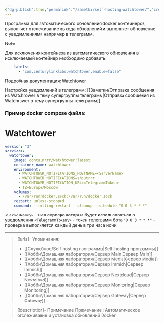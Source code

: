 ```yaml
---
{"dg-publish":true,"permalink":"/zametki/self-hosting-watchtower/","created":"2024-07-11 21:10","updated":"2025-06-10T02:15:22+03:00"}
---
```


Программа для автоматического обновления docker контейнеров, выполняет отслеживание выхода обновлений и выполняет обновление с уведомлениями например в телеграмм.

> [!note]
> Для исключения контейнера из автоматического обновления в исключаемый контейнер необходимо добавить:
> ```yaml
>     labels:
>       - "com.centurylinklabs.watchtower.enable=false"
> ```
> 


Подробная документация: [Watchtower](https://containrrr.dev/watchtower/) 

Настройка уведомлений в телеграмм: [[Заметки/Отправка сообщения из Watchrower в тему супергруппы телеграмм\|Отправка сообщения из Watchrower в тему супергруппы телеграмм]]
### Пример docker compose файла:

<div class="transclusion internal-embed is-loaded"><div class="markdown-embed">

<div class="markdown-embed-title">

# Watchtower

</div>




```yaml
version: "3"
services:
  watchtower:
    image: containrrr/watchtower:latest
    container_name: watchtower
    environment:
      - WATCHTOWER_NOTIFICATIONS_HOSTNAME=<ServerName>
      - WATCHTOWER_NOTIFICATIONS=shoutrrr
      - WATCHTOWER_NOTIFICATION_URL=<TelegrammToken>
      - TZ=Europe/Moscow
    volumes:
      - /var/run/docker.sock:/var/run/docker.sock
    restart: unless-stopped
    command: --rolling-restart --cleanup --schedule "0 0 3 * * *"
```

`<ServerName\>` - имя сервера которые будет использоваться в уведомления
`<TelegrammToken\>` - токен телеграмм бота
`"0 0 3 * * *"` - проверка выполняется каждый день в три часа ночи

</div></div>


---
> [!urls]- Упоминания:
> - [[Служебное/Self-hosting программы\|Self-hosting программы]]
> - [[Хобби/Домашняя лаборатория/Сервер Main\|Сервер Main]]
> - [[Хобби/Домашняя лаборатория/Сервер Media\|Сервер Media]]
> - [[Хобби/Домашняя лаборатория/Сервер Immich\|Сервер Immich]]
> - [[Хобби/Домашняя лаборатория/Сервер Nextcloud\|Сервер Nextcloud]]
> - [[Хобби/Домашняя лаборатория/Сервер Monitoring\|Сервер Monitoring]]
> - [[Хобби/Домашняя лаборатория/Сервер Gateway\|Сервер Gateway]]

> [!description]- Примечание
> Примечание:: Автоматическое отслеживание и установка обновлений Docker
